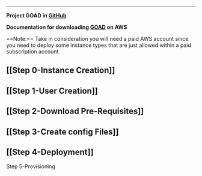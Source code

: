 
---


**Project GOAD in [GitHub](https://github.com/Orange-Cyberdefense/GOAD?tab=readme-ov-file)** 

**Documentation for downloading [GOAD](https://orange-cyberdefense.github.io/GOAD/installation/) on AWS**

==Note:== Take in consideration you will need a paid AWS account since you need to deploy some instance types that are just allowed within a paid subscription account

## [[Step 0-Instance Creation]]


## [[Step 1-User Creation]]


## [[Step 2-Download Pre-Requisites]]


## [[Step 3-Create config Files]]


## [[Step 4-Deployment]]

Step 5-Provisioning
